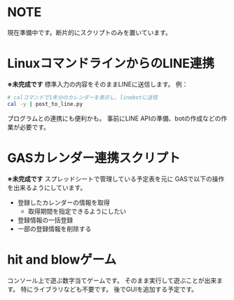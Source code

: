# NOTE
現在準備中です。断片的にスクリプトのみを置いています。


# LinuxコマンドラインからのLINE連携
**※未完成です**
標準入力の内容をそのままLINEに送信します。
例：
```bash
# calコマンドで1年分のカレンダーを表示し、linebotに送信
cal -y | post_to_line.py
```
プログラムとの連携にも便利かも。
事前にLINE APIの準備、botの作成などの作業が必要です。


# GASカレンダー連携スクリプト
**※未完成です**
スプレッドシートで管理している予定表を元に
GASで以下の操作を出来るようにしています。
- 登録したカレンダーの情報を取得
  - 取得期間を指定できるようにしたい
- 登録情報の一括登録
- 一部の登録情報を削除する

# hit and blowゲーム
コンソール上で遊ぶ数字当てゲームです。
そのまま実行して遊ぶことが出来ます。
特にライブラリなども不要です。
後でGUIを追加する予定です。